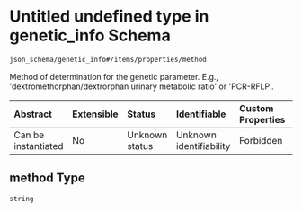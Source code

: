 # Untitled undefined type in genetic\_info Schema

```txt
json_schema/genetic_info#/items/properties/method
```

Method of determination for the genetic parameter. E.g., 'dextromethorphan/dextrorphan urinary metabolic ratio' or 'PCR-RFLP'.

| Abstract            | Extensible | Status         | Identifiable            | Custom Properties | Additional Properties | Access Restrictions | Defined In                                                                               |
| :------------------ | :--------- | :------------- | :---------------------- | :---------------- | :-------------------- | :------------------ | :--------------------------------------------------------------------------------------- |
| Can be instantiated | No         | Unknown status | Unknown identifiability | Forbidden         | Allowed               | none                | [genetic\_info.schema.json\*](../../out/genetic_info.schema.json "open original schema") |

## method Type

`string`
